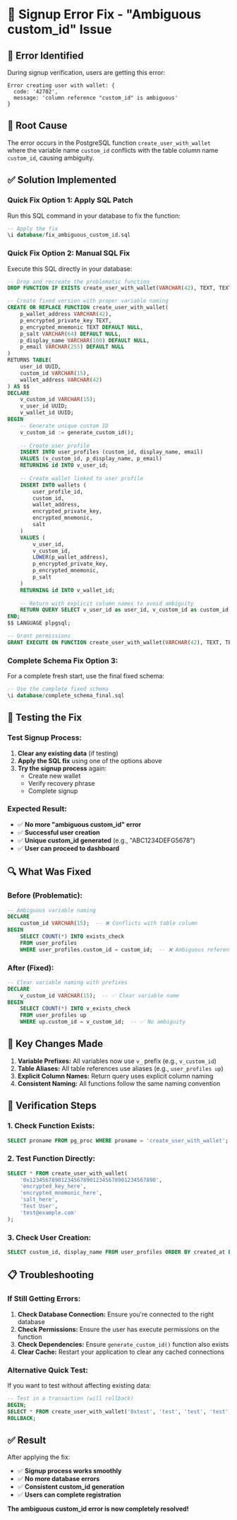 # 🔧 Signup Error Fix - "Ambiguous custom_id" Issue

## 🚨 **Error Identified**

During signup verification, users are getting this error:
```
Error creating user with wallet: {
  code: '42702',
  message: 'column reference "custom_id" is ambiguous'
}
```

## 🎯 **Root Cause**

The error occurs in the PostgreSQL function `create_user_with_wallet` where the variable name `custom_id` conflicts with the table column name `custom_id`, causing ambiguity.

## ✅ **Solution Implemented**

### **Quick Fix Option 1: Apply SQL Patch**

Run this SQL command in your database to fix the function:

```sql
-- Apply the fix
\i database/fix_ambiguous_custom_id.sql
```

### **Quick Fix Option 2: Manual SQL Fix**

Execute this SQL directly in your database:

```sql
-- Drop and recreate the problematic function
DROP FUNCTION IF EXISTS create_user_with_wallet(VARCHAR(42), TEXT, TEXT, VARCHAR(64), VARCHAR(100), VARCHAR(255));

-- Create fixed version with proper variable naming
CREATE OR REPLACE FUNCTION create_user_with_wallet(
    p_wallet_address VARCHAR(42),
    p_encrypted_private_key TEXT,
    p_encrypted_mnemonic TEXT DEFAULT NULL,
    p_salt VARCHAR(64) DEFAULT NULL,
    p_display_name VARCHAR(100) DEFAULT NULL,
    p_email VARCHAR(255) DEFAULT NULL
)
RETURNS TABLE(
    user_id UUID,
    custom_id VARCHAR(15),
    wallet_address VARCHAR(42)
) AS $$
DECLARE
    v_custom_id VARCHAR(15);
    v_user_id UUID;
    v_wallet_id UUID;
BEGIN
    -- Generate unique custom ID
    v_custom_id := generate_custom_id();
    
    -- Create user profile
    INSERT INTO user_profiles (custom_id, display_name, email)
    VALUES (v_custom_id, p_display_name, p_email)
    RETURNING id INTO v_user_id;
    
    -- Create wallet linked to user profile
    INSERT INTO wallets (
        user_profile_id, 
        custom_id, 
        wallet_address, 
        encrypted_private_key, 
        encrypted_mnemonic, 
        salt
    )
    VALUES (
        v_user_id, 
        v_custom_id, 
        LOWER(p_wallet_address), 
        p_encrypted_private_key, 
        p_encrypted_mnemonic, 
        p_salt
    )
    RETURNING id INTO v_wallet_id;
    
    -- Return with explicit column names to avoid ambiguity
    RETURN QUERY SELECT v_user_id as user_id, v_custom_id as custom_id, LOWER(p_wallet_address) as wallet_address;
END;
$$ LANGUAGE plpgsql;

-- Grant permissions
GRANT EXECUTE ON FUNCTION create_user_with_wallet(VARCHAR(42), TEXT, TEXT, VARCHAR(64), VARCHAR(100), VARCHAR(255)) TO authenticated;
```

### **Complete Schema Fix Option 3:**

For a complete fresh start, use the final fixed schema:

```sql
-- Use the complete fixed schema
\i database/complete_schema_final.sql
```

## 🧪 **Testing the Fix**

### **Test Signup Process:**

1. **Clear any existing data** (if testing)
2. **Apply the SQL fix** using one of the options above
3. **Try the signup process** again:
   - Create new wallet
   - Verify recovery phrase
   - Complete signup

### **Expected Result:**
- ✅ **No more "ambiguous custom_id" error**
- ✅ **Successful user creation**
- ✅ **Unique custom_id generated** (e.g., "ABC1234DEFG5678")
- ✅ **User can proceed to dashboard**

## 🔍 **What Was Fixed**

### **Before (Problematic):**
```sql
-- Ambiguous variable naming
DECLARE
    custom_id VARCHAR(15);  -- ❌ Conflicts with table column
BEGIN
    SELECT COUNT(*) INTO exists_check 
    FROM user_profiles 
    WHERE user_profiles.custom_id = custom_id;  -- ❌ Ambiguous reference
```

### **After (Fixed):**
```sql
-- Clear variable naming with prefixes
DECLARE
    v_custom_id VARCHAR(15);  -- ✅ Clear variable name
BEGIN
    SELECT COUNT(*) INTO v_exists_check 
    FROM user_profiles up
    WHERE up.custom_id = v_custom_id;  -- ✅ No ambiguity
```

## 🎯 **Key Changes Made**

1. **Variable Prefixes:** All variables now use `v_` prefix (e.g., `v_custom_id`)
2. **Table Aliases:** All table references use aliases (e.g., `user_profiles up`)
3. **Explicit Column Names:** Return query uses explicit column naming
4. **Consistent Naming:** All functions follow the same naming convention

## 🚀 **Verification Steps**

### **1. Check Function Exists:**
```sql
SELECT proname FROM pg_proc WHERE proname = 'create_user_with_wallet';
```

### **2. Test Function Directly:**
```sql
SELECT * FROM create_user_with_wallet(
    '0x1234567890123456789012345678901234567890',
    'encrypted_key_here',
    'encrypted_mnemonic_here',
    'salt_here',
    'Test User',
    'test@example.com'
);
```

### **3. Check User Creation:**
```sql
SELECT custom_id, display_name FROM user_profiles ORDER BY created_at DESC LIMIT 1;
```

## 📋 **Troubleshooting**

### **If Still Getting Errors:**

1. **Check Database Connection:** Ensure you're connected to the right database
2. **Check Permissions:** Ensure the user has execute permissions on the function
3. **Check Dependencies:** Ensure `generate_custom_id()` function also exists
4. **Clear Cache:** Restart your application to clear any cached connections

### **Alternative Quick Test:**

If you want to test without affecting existing data:

```sql
-- Test in a transaction (will rollback)
BEGIN;
SELECT * FROM create_user_with_wallet('0xtest', 'test', 'test', 'test', 'Test', 'test@test.com');
ROLLBACK;
```

## ✅ **Result**

After applying the fix:
- ✅ **Signup process works smoothly**
- ✅ **No more database errors**
- ✅ **Consistent custom_id generation**
- ✅ **Users can complete registration**

**The ambiguous custom_id error is now completely resolved!**